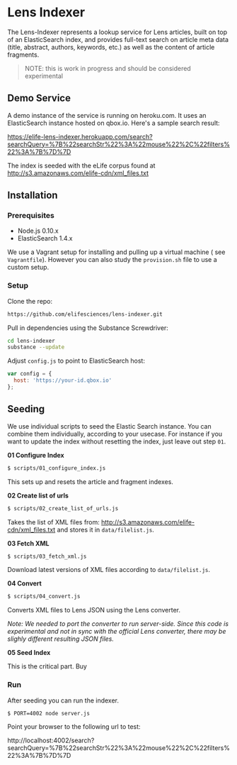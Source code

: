 # Lens Indexer

The Lens-Indexer represents a lookup service for Lens articles, built on top of an ElasticSearch index, and provides full-text search on article meta data (title, abstract, authors, keywords, etc.) as well as the content of article fragments.

> NOTE: this is work in progress and should be considered experimental


## Demo Service

A demo instance of the service is running on heroku.com. It uses an ElasticSearch instance hosted on qbox.io. Here's a sample search result:

https://elife-lens-indexer.herokuapp.com/search?searchQuery=%7B%22searchStr%22%3A%22mouse%22%2C%22filters%22%3A%7B%7D%7D

The index is seeded with the eLife corpus found at http://s3.amazonaws.com/elife-cdn/xml_files.txt

## Installation

### Prerequisites

- Node.js 0.10.x
- ElasticSearch 1.4.x

We use a Vagrant setup for installing and pulling up a virtual machine ( see `Vagrantfile`). However you can also study the `provision.sh` file to use a custom setup.

### Setup

Clone the repo:

```bash
https://github.com/elifesciences/lens-indexer.git
```

Pull in dependencies using the Substance Screwdriver:

```bash
cd lens-indexer
substance --update
```

Adjust `config.js` to point to ElasticSearch host:

```js
var config = {
  host: 'https://your-id.qbox.io'
};
```

## Seeding

We use individual scripts to seed the Elastic Search instance. You can combine them individually, according to your usecase. For instance if you want to update the index without resetting the index, just leave out step `01`.

**01 Configure Index** 

```bash
$ scripts/01_configure_index.js
```

This sets up and resets the article and fragment indexes.

**02 Create list of urls** 

```bash
$ scripts/02_create_list_of_urls.js
```

Takes the list of XML files from: http://s3.amazonaws.com/elife-cdn/xml_files.txt and stores it in `data/filelist.js`.

**03 Fetch XML**

```bash
$ scripts/03_fetch_xml.js
```

Download latest versions of XML files according to `data/filelist.js`.

**04 Convert**

```bash
$ scripts/04_convert.js
```

Converts XML files to Lens JSON using the Lens converter.

*Note: We needed to port the converter to run server-side. Since this code is experimental and not in sync with the official Lens converter, there may be slighly different resulting JSON files.*

**05 Seed Index**

This is the critical part. Buy

### Run

After seeding you can run the indexer.


```bash
$ PORT=4002 node server.js
```

Point your browser to the following url to test:

http://localhost:4002/search?searchQuery=%7B%22searchStr%22%3A%22mouse%22%2C%22filters%22%3A%7B%7D%7D


<!--
## Index structure

Our index has the following structure

```
"settings": {
  "analysis": {
    "filter": {
      "trigrams_filter": {
        "type": "ngram",
        "min_gram": 3,
        "max_gram": 3
      }
    },
    "analyzer": {
      "html_content": {
        "type":      "custom",
        "tokenizer": "standard",
        "char_filter": [ "html_strip" ],
        "filter":   [ "classic" ]
      }
    }
  }
},
"mappings": {
  "article": {
   "properties": {
     // title and intro are indexed for fuzzy full-text search
     "title": { "type": "string", "index" : "analyzed", "analyzer": "html_content", "search_analyzer": 'snowball', "language": "English" },
     "intro": { "type": "string", "index" : "analyzed", "analyzer": "html_content", "search_analyzer": 'snowball', "language": "English" },
     // authors for exact full-text search (no partial matches)
     "authors": { "type": "string", "index" : "analyzed", "analyzer": "standard" },
     // The rest are facets which are used for strict match queries or filtering only
     "published_on": { "type": "string", "index" : "not_analyzed"},
     "article_type": { "type": "string", "index" : "not_analyzed"},
     "subjects": { "type": "string", "index" : "not_analyzed"},
     "organisms": { "type": "string", "index" : "not_analyzed"}
   }
  },
  "fragment": {
    "_parent": {"type": "article"},
    "properties": {
      "id": { "type": "string", "index" : "not_analyzed" },
      "type": { "type": "string", "index" : "not_analyzed" },
      "content": { "type": "string", "index" : "analyzed", "analyzer": "html_content", "search_analyzer": 'snowball', "language": "English" },
      "position": { "type": "integer", "index": "not_analyzed" }
    }
  }
}
```

> Note: there is one index called `articles` having two types of entities, `article` and `fragment`, where a `fragment` is modelled as a child of an `article`.

-->